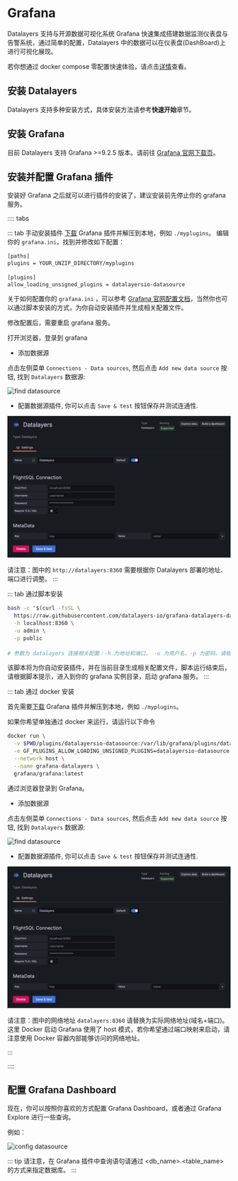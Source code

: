 # Grafana
Datalayers 支持与开源数据可视化系统 Grafana 快速集成搭建数据监测仪表盘与告警系统，通过简单的配置，Datalayers 中的数据可以在仪表盘(DashBoard)上进行可视化展现。

若你想通过 docker compose 零配置快速体验，请点击[详情](https://github.com/datalayers-io/datalayers-with-grafana)查看。

## 安装 Datalayers

Datalayers 支持多种安装方式，具体安装方法请参考**快速开始**章节。


## 安装 Grafana

目前 Datalayers 支持 Grafana >=9.2.5 版本。请前往 [Grafana 官网下载页](https://grafana.com/grafana/download)。


## 安装并配置 Grafana 插件

安装好 Grafana 之后就可以进行插件的安装了，建议安装前先停止你的 grafana 服务。

:::: tabs

::: tab 手动安装插件
[下载](https://github.com/datalayers-io/grafana-datalayers-datasource/releases) Grafana 插件并解压到本地，例如 `./myplugins`。
编辑你的 `grafana.ini`，找到并修改如下配置：

```
[paths]
plugins = YOUR_UNZIP_DIRECTORY/myplugins

[plugins]
allow_loading_unsigned_plugins = datalayersio-datasource
```

关于如何配置你的 `grafana.ini` ，可以参考 <a href="https://grafana.com/docs/grafana/latest/setup-grafana/configure-grafana/" target="_blank">Grafana 官网配置文档</a>，当然你也可以通过脚本安装的方式，为你自动安装插件并生成相关配置文件。

修改配置后，需要重启 grafana 服务。

打开浏览器，登录到 grafana

- 添加数据源

点击左侧菜单 `Connections - Data sources`, 然后点击 `Add new data source` 按钮, 找到 `Datalayers` 数据源:

![find datasource](../assets/find_datasource.png) 

- 配置数据源插件, 你可以点击 `Save & test` 按钮保存并测试连通性.

![config datasource](../assets/config_datasource.jpg)

请注意：图中的 `http://datalayers:8360` 需要根据你 Datalayers 部署的地址、端口进行调整。
:::

::: tab 通过脚本安装

``` bash
bash -c "$(curl -fsSL \
  https://raw.githubusercontent.com/datalayers-io/grafana-datalayers-datasource/main/install.sh)" -- \
  -h localhost:8360 \
  -u admin \
  -p public

# 参数为 datalayers 连接相关配置：-h 为地址和端口， -u 为用户名，-p 为密码，请根据实际情况修改
```

该脚本将为你自动安装插件，并在当前目录生成相关配置文件，脚本运行结束后，请根据脚本提示，进入到你的 grafana 实例目录，启动 grafana 服务。
:::

::: tab 通过 docker 安装

首先需要[下载](https://github.com/datalayers-io/grafana-datalayers-datasource/releases) Grafana 插件并解压到本地，例如 `./myplugins`。

如果你希望单独通过 docker 来运行，请运行以下命令

``` bash
docker run \
  -v $PWD/plugins/datalayersio-datasource:/var/lib/grafana/plugins/datalayersio-datasource \
  -e GF_PLUGINS_ALLOW_LOADING_UNSIGNED_PLUGINS=datalayersio-datasource \
  --network host \
  --name grafana-datalayers \
  grafana/grafana:latest
```

通过浏览器登录到 Grafana。

- 添加数据源

点击左侧菜单 `Connections - Data sources`, 然后点击 `Add new data source` 按钮, 找到 `Datalayers` 数据源:

![find datasource](../assets/find_datasource.png) 

- 配置数据源插件, 你可以点击 `Save & test` 按钮保存并测试连通性.

![config datasource](../assets/config_datasource.jpg)

请注意：图中的网络地址 `datalayers:8360` 请替换为实际网络地址(域名+端口)。这里 Docker 启动 Grafana 使用了 host 模式，若你希望通过端口映射来启动，请注意使用 Docker 容器内部能够访问的网络地址。

:::

::::



## 配置 Grafana Dashboard

现在，你可以按照你喜欢的方式配置 Grafana Dashboard，或者通过 Grafana Explore 进行一些查询。

例如：

![config datasource](../assets/dashboard.jpg)


::: tip
请注意，在 Grafana 插件中查询语句请通过 <db_name>.<table_name> 的方式来指定数据库。
:::
